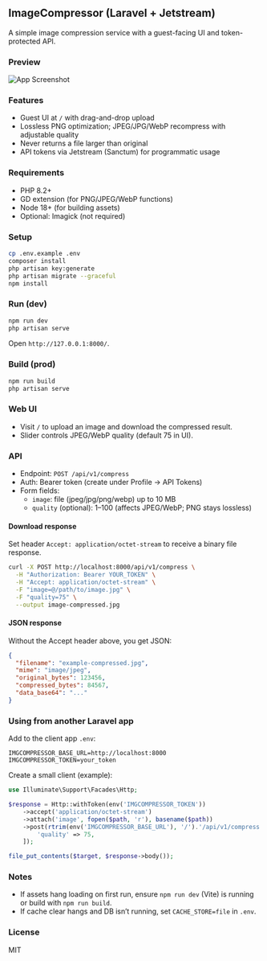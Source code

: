 ## ImageCompressor (Laravel + Jetstream)

A simple image compression service with a guest-facing UI and token-protected API.

### Preview
![App Screenshot](screenhot.png)

### Features
- Guest UI at `/` with drag-and-drop upload
- Lossless PNG optimization; JPEG/JPG/WebP recompress with adjustable quality
- Never returns a file larger than original
- API tokens via Jetstream (Sanctum) for programmatic usage

### Requirements
- PHP 8.2+
- GD extension (for PNG/JPEG/WebP functions)
- Node 18+ (for building assets)
- Optional: Imagick (not required)

### Setup
```bash
cp .env.example .env
composer install
php artisan key:generate
php artisan migrate --graceful
npm install
```

### Run (dev)
```bash
npm run dev
php artisan serve
```
Open `http://127.0.0.1:8000/`.

### Build (prod)
```bash
npm run build
php artisan serve
```

### Web UI
- Visit `/` to upload an image and download the compressed result.
- Slider controls JPEG/WebP quality (default 75 in UI).

### API
- Endpoint: `POST /api/v1/compress`
- Auth: Bearer token (create under Profile → API Tokens)
- Form fields:
  - `image`: file (jpeg/jpg/png/webp) up to 10 MB
  - `quality` (optional): 1–100 (affects JPEG/WebP; PNG stays lossless)

#### Download response
Set header `Accept: application/octet-stream` to receive a binary file response.
```bash
curl -X POST http://localhost:8000/api/v1/compress \
  -H "Authorization: Bearer YOUR_TOKEN" \
  -H "Accept: application/octet-stream" \
  -F "image=@/path/to/image.jpg" \
  -F "quality=75" \
  --output image-compressed.jpg
```

#### JSON response
Without the Accept header above, you get JSON:
```json
{
  "filename": "example-compressed.jpg",
  "mime": "image/jpeg",
  "original_bytes": 123456,
  "compressed_bytes": 84567,
  "data_base64": "..."
}
```

### Using from another Laravel app
Add to the client app `.env`:
```env
IMGCOMPRESSOR_BASE_URL=http://localhost:8000
IMGCOMPRESSOR_TOKEN=your_token
```

Create a small client (example):
```php
use Illuminate\Support\Facades\Http;

$response = Http::withToken(env('IMGCOMPRESSOR_TOKEN'))
    ->accept('application/octet-stream')
    ->attach('image', fopen($path, 'r'), basename($path))
    ->post(rtrim(env('IMGCOMPRESSOR_BASE_URL'), '/').'/api/v1/compress', [
        'quality' => 75,
    ]);

file_put_contents($target, $response->body());
```

### Notes
- If assets hang loading on first run, ensure `npm run dev` (Vite) is running or build with `npm run build`.
- If cache clear hangs and DB isn’t running, set `CACHE_STORE=file` in `.env`.

### License
MIT
